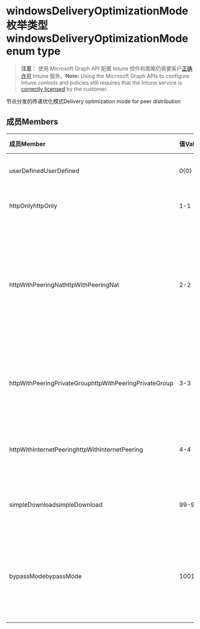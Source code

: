 # <a name="windowsdeliveryoptimizationmode-enum-type"></a><span data-ttu-id="327bf-101">windowsDeliveryOptimizationMode 枚举类型</span><span class="sxs-lookup"><span data-stu-id="327bf-101">windowsDeliveryOptimizationMode enum type</span></span>

> <span data-ttu-id="327bf-102">**注意：** 使用 Microsoft Graph API 配置 Intune 控件和策略仍需要客户[正确许可](https://go.microsoft.com/fwlink/?linkid=839381) Intune 服务。</span><span class="sxs-lookup"><span data-stu-id="327bf-102">**Note:** Using the Microsoft Graph APIs to configure Intune controls and policies still requires that the Intune service is [correctly licensed](https://go.microsoft.com/fwlink/?linkid=839381) by the customer.</span></span>

<span data-ttu-id="327bf-103">节点分发的传递优化模式</span><span class="sxs-lookup"><span data-stu-id="327bf-103">Delivery optimization mode for peer distribution</span></span>
## <a name="members"></a><span data-ttu-id="327bf-104">成员</span><span class="sxs-lookup"><span data-stu-id="327bf-104">Members</span></span>
|<span data-ttu-id="327bf-105">成员</span><span class="sxs-lookup"><span data-stu-id="327bf-105">Member</span></span>|<span data-ttu-id="327bf-106">值</span><span class="sxs-lookup"><span data-stu-id="327bf-106">Value</span></span>|<span data-ttu-id="327bf-107">说明</span><span class="sxs-lookup"><span data-stu-id="327bf-107">Description</span></span>|
|:---|:---|:---|
|<span data-ttu-id="327bf-108">userDefined</span><span class="sxs-lookup"><span data-stu-id="327bf-108">UserDefined</span></span>|<span data-ttu-id="327bf-109">0</span><span class="sxs-lookup"><span data-stu-id="327bf-109">{0}</span></span>|<span data-ttu-id="327bf-110">允许用户设置。</span><span class="sxs-lookup"><span data-stu-id="327bf-110">Allow the user to set.</span></span>|
|<span data-ttu-id="327bf-111">httpOnly</span><span class="sxs-lookup"><span data-stu-id="327bf-111">httpOnly</span></span>|<span data-ttu-id="327bf-112">1</span><span class="sxs-lookup"><span data-stu-id="327bf-112">-1</span></span>|<span data-ttu-id="327bf-113">仅HTTP ，无对等互联</span><span class="sxs-lookup"><span data-stu-id="327bf-113">HTTP only, no peering</span></span>|
|<span data-ttu-id="327bf-114">httpWithPeeringNat</span><span class="sxs-lookup"><span data-stu-id="327bf-114">httpWithPeeringNat</span></span>|<span data-ttu-id="327bf-115">2</span><span class="sxs-lookup"><span data-stu-id="327bf-115">-2</span></span>|<span data-ttu-id="327bf-116">OS 默认 – Http 与同一网络地址转换器后进行对等互联混合</span><span class="sxs-lookup"><span data-stu-id="327bf-116">OS default – Http blended with peering behind the same network address translator</span></span>|
|<span data-ttu-id="327bf-117">httpWithPeeringPrivateGroup</span><span class="sxs-lookup"><span data-stu-id="327bf-117">httpWithPeeringPrivateGroup</span></span>|<span data-ttu-id="327bf-118">3</span><span class="sxs-lookup"><span data-stu-id="327bf-118">-3</span></span>|<span data-ttu-id="327bf-119">HTTP 与跨专用组对等互联混合</span><span class="sxs-lookup"><span data-stu-id="327bf-119">HTTP blended with peering across a private group</span></span>|
|<span data-ttu-id="327bf-120">httpWithInternetPeering</span><span class="sxs-lookup"><span data-stu-id="327bf-120">httpWithInternetPeering</span></span>|<span data-ttu-id="327bf-121">4</span><span class="sxs-lookup"><span data-stu-id="327bf-121">-4</span></span>|<span data-ttu-id="327bf-122">HTTP 与 Internet 对等互联混合</span><span class="sxs-lookup"><span data-stu-id="327bf-122">HTTP blended with Internet peering</span></span>|
|<span data-ttu-id="327bf-123">simpleDownload</span><span class="sxs-lookup"><span data-stu-id="327bf-123">simpleDownload</span></span>|<span data-ttu-id="327bf-124">99</span><span class="sxs-lookup"><span data-stu-id="327bf-124">-99</span></span>|<span data-ttu-id="327bf-125">无对等互联的简单下载模式</span><span class="sxs-lookup"><span data-stu-id="327bf-125">Simple download mode with no peering</span></span>|
|<span data-ttu-id="327bf-126">bypassMode</span><span class="sxs-lookup"><span data-stu-id="327bf-126">bypassMode</span></span>|<span data-ttu-id="327bf-127">100</span><span class="sxs-lookup"><span data-stu-id="327bf-127">100%</span></span>|<span data-ttu-id="327bf-128">旁路模式。</span><span class="sxs-lookup"><span data-stu-id="327bf-128">Bypass mode.</span></span> <span data-ttu-id="327bf-129">不要使用传递优化，而应使用BITS</span><span class="sxs-lookup"><span data-stu-id="327bf-129">Do not use Delivery Optimization and use BITS instead</span></span>|









